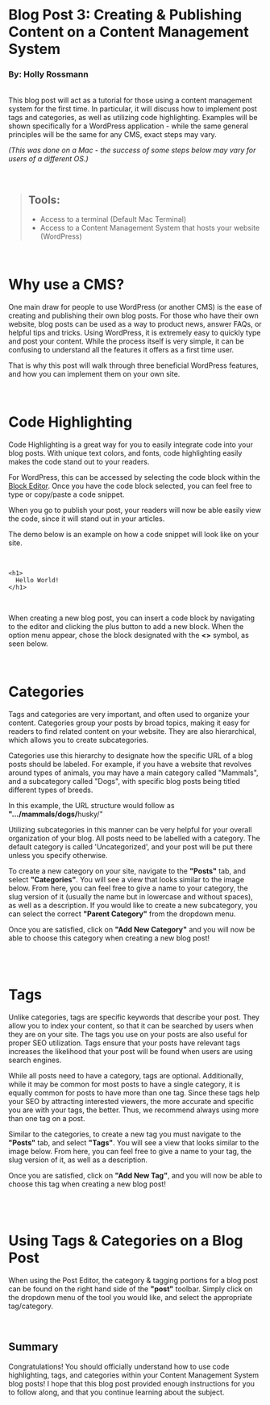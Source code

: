 # Blog Post 3: Creating & Publishing Content on a Content Management System
### By: Holly Rossmann
<br>
This blog post will act as a tutorial for those using a content management system for the first time. In particular, it will discuss how to implement post tags and categories, as well as utilizing code highlighting. Examples will be shown specifically for a WordPress application - while the same general principles will be the same for any CMS, exact steps may vary.

<br>

*(This was done on a Mac - the success of some steps below may vary for users of a different OS.)*

<br> 

> ## Tools:
> * Access to a terminal (Default Mac Terminal)
> * Access to a Content Management System that hosts your website (WordPress)

<br>

# Why use a CMS?

One main draw for people to use WordPress (or another CMS) is the ease of creating and publishing their own blog posts. For those who have their own website, blog posts can be used as a way to product news, answer FAQs, or helpful tips and tricks. Using WordPress, it is extremely easy to quickly type and post your content. While the process itself is very simple, it can be confusing to understand all the features it offers as a first time user. 

That is why this post will walk through three beneficial WordPress features, and how you can implement them on your own site.

<br>

# Code Highlighting
Code Highlighting is a great way for you to easily integrate code into your blog posts. With unique text colors, and fonts, code highlighting easily makes the code stand out to your readers.

For WordPress, this can be accessed by selecting the code block within the <a href="https://www.wpbeginner.com/beginners-guide/how-to-use-the-new-wordpress-block-editor/" target="_blank">Block Editor</a>. Once you have the code block selected, you can feel free to type or copy/paste a code snippet. 

When you go to publish your post, your readers will now be able easily view the code, since it will stand out in your articles.

The demo below is an example on how a code snippet will look like on your site. 

<br>

```
<h1>
  Hello World!
</h1>
```

<br>

When creating a new blog post, you can insert a code block by navigating to the editor and clicking the plus button to add a new block. When the option menu appear, chose the block designated with the <strong><></strong> symbol, as seen below.

<br>

<img src="img/code-highlighting.png" alt="" >

# Categories

Tags and categories are very important, and often used to organize your content. Categories group your posts by broad topics, making it easy for readers to find related content on your website. They are also hierarchical, which allows you to create subcategories. 

Categories use this hierarchy to designate how the specific URL of a blog posts should be labeled. For example, if you have a website that revolves around types of animals, you may have a main category called "Mammals", and a subcategory called "Dogs", with specific blog posts being titled different types of breeds. 

In this example, the URL structure would follow as <strong>".../mammals/dogs/</strong>husky/"

Utilizing subcategories in this manner can be very helpful for your overall organization of your blog. All posts need to be labelled with a category. The default category is called 'Uncategorized', and your post will be put there unless you specify otherwise.

To create a new category on your site, navigate to the <strong>"Posts"</strong> tab, and select <strong>"Categories"</strong>. You will see a view that looks similar to the image below. From here, you can feel free to give a name to your category, the slug version of it (usually the name but in lowercase and without spaces), as well as a description. If you would like to create a new subcategory, you can select the correct <strong>"Parent Category"</strong> from the dropdown menu. 

Once you are satisfied, click on <strong>"Add New Category"</strong> and you will now be able to choose this category when creating a new blog post!

<br>

<div align=center> <img src="img/category.png" alt="" ></div>

<br>

# Tags

Unlike categories, tags are specific keywords that describe your post. They allow you to index your content, so that it can be searched by users when they are on your site. The tags you use on your posts are also useful for proper SEO utilization. Tags ensure that your posts have relevant tags increases the likelihood that your post will be found when users are using search engines.

While all posts need to have a category, tags are optional. Additionally, while it may be common for most posts to have a single category, it is equally common for posts to have more than one tag. Since these tags help your SEO by attracting interested viewers, the more accurate and specific you are with your tags, the better. Thus, we recommend always using more than one tag on a post.

Similar to the categories, to create a new tag you must navigate to the <strong>"Posts"</strong> tab, and select <strong>"Tags"</strong>. You will see a view that looks similar to the image below. From here, you can feel free to give a name to your tag, the slug version of it, as well as a description. 

Once you are satisfied, click on <strong>"Add New Tag"</strong>, and you will now be able to choose this tag when creating a new blog post!

<br>

<div align=center> <img src="img/tag.png" alt="" ></div>

<br>

# Using Tags & Categories on a Blog Post
When using the Post Editor, the category & tagging portions for a blog post can be found on the right hand side of the <strong>"post"</strong> toolbar. Simply click on the dropdown menu of the tool you would like, and select the appropriate tag/category.


<div align=center> <img src="img/cat-tag.png" alt="" ></div>

<br>

## Summary
Congratulations! You should officially understand how to use code highlighting, tags, and categories within your Content Management System blog posts! I hope that this blog post provided enough instructions for you to follow along, and that you continue learning about the subject. 
